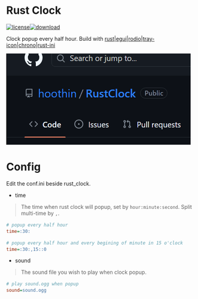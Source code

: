 # Rust Clock
[![license](https://img.shields.io/badge/license-MIT-red.svg)![download](https://img.shields.io/github/downloads/hoothin/RustClock/total)](https://github.com/hoothin/RustClock/releases)

Clock popup every half hour. Build with [rust](https://github.com/rust-lang/rust)|[egui](https://github.com/emilk/egui/)|[rodio](https://github.com/RustAudio/rodio)|[tray-icon](https://github.com/tauri-apps/tray-icon)|[chrono](https://github.com/chronotope/chrono)|[rust-ini](https://github.com/zonyitoo/rust-ini)

![example](pic.gif)
# Config
Edit the conf.ini beside rust_clock.
+ time
> The time when rust clock will popup, set by `hour:minute:second`. Split multi-time by `,`.
``` ini
# popup every half hour
time=:30:
```
``` ini
# popup every half hour and every begining of minute in 15 o'clock
time=:30:,15::0
```
+ sound
> The sound file you wish to play when clock popup.
``` ini
# play sound.ogg when popup
sound=sound.ogg
```
